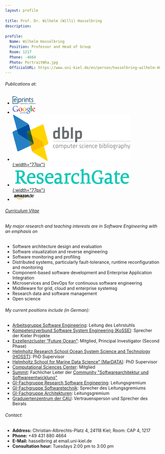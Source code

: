 ```yaml
---
layout: profile

title: Prof. Dr. Wilhelm (Willi) Hasselbring
description:

profile:
  Name: Wilhelm Hasselbring
  Position: Professor and Head of Group
  Room: 1217
  Phone: -4664
  Photo: PortraitWha.jpg
  OfficialURL: https://www.uni-kiel.de/en/person/hasselbring-wilhelm-46807
---
```


###### Publications at:

- [![eprints-logo](/assets/img/Kielprints.png)](http://oceanrep.geomar.de/view/creators/e113d8ed-5863-470e-858a-8d09a9c87aba.date.html)
- [![google-scholar-logo](/assets/img/Google-Scholar.png)](https://scholar.google.de/citations?user=L1C_kM0AAAAJ&hl=de&oi=ao)
- [![uni-trier-logo](/assets/img/uni-trier-logo.png){:width="77px"}](https://dblp.uni-trier.de/pid/h/WilhelmHasselbring.html)
- [![researchgate-logo](/assets/img/ResearchGate.jpg){:width="77px"}](https://www.researchgate.net/profile/Wilhelm_Hasselbring)
- [![amazon-logo](/assets/img/amazon-logo.png)](http://www.amazon.de/exec/obidos/search-handle-url/index=books-de&field-author=Hasselbring,%20Wilhelm/)

###### [Curriculum Vitae](/team/short-curriculum-vitae-of-wilhelm-willi-hasselbring/)

###### My major research and teaching interests are in Software Engineering with an emphasis on

- Software architecture design and evaluation
- Software visualization and reverse engineering
- Software monitoring and profiling
- Distributed systems, particularly fault-tolerance, runtime reconfiguration and monitoring
- Component-based software development and Enterprise Application Integration
- Microservices and DevOps for continuous software engineering
- Middleware for grid, cloud and enterprise systemsg
- Research data and software management
- Open science

###### My current positions include (in German):

- <a href="/" title="Software Engineering Group">Arbeitsgruppe Software Engineering</a>: Leitung des Lehrstuhls
- <a href="http://www.kosse-sh.de">Kompetenzverbund Software System Engineering (KoSSE)</a>: Sprecher der Kieler Projekte
- <a href="http://www.ozean-der-zukunft.de/">Exzellenzcluster “Future Ocean”</a>: Mitglied, Principal Investigator (Second Phase)
- <a href="https://www.geomar.de/karriere-campus/campus/doktorandin/hosst">Helmholtz Research School Ocean System Science and Technology (HOSST)</a>: PhD Supervisor
- <a href="https://www.mardata.de/">Helmholtz School for Marine Data Science” (MarDATA)</a>: PhD Supervisor
- <a href="https://www.csc.uni-kiel.de/">Computational Sciences Center</a>: Mitglied
- <a href="https://summit-community.de/">Summit</a>: Fachlicher Leiter der <a href="https://summit-community.de/veranstaltung/softwarearchitektur-softwareentwicklung/">Community "Softwarearchitektur und Softwareentwicklung"</a>
- <a href="https://fg-rse.gi.de/">GI-Fachgruppe Research Software Engineering</a>: Leitungsgremium
- <a href="https://fg-swt.gi.de/">GI-Fachgruppe Softwaretechnik</a>: Sprecher des Leitungsgremiums
- <a href="https://fg-arc.gi.de/">GI-Fachgruppe Architekturen</a>: Leitungsgremium
- <a href="https://www.graduiertenzentrum.uni-kiel.de/">Graduiertenzentrum der CAU</a>: Vertrauensperson und Sprecher des Beirats

###### Contact:

- **Address:** Christian-Albrechts-Platz 4, 24118 Kiel; Room: CAP 4, 1217
- **Phone:** +49 431 880 4664
- **E-Mail:** hasselbring at email.uni-kiel.de
- **Consultation hour:** Tuesdays 2:00 pm to 3:00 pm
